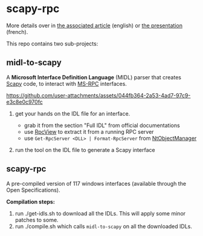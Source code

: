 # scapy-rpc

More details over in [the associated article](https://www.sstic.org/media/SSTIC2025/SSTIC-actes/l_outillage_reseau_windows_une_affaire_d_implement/SSTIC2025-Article-l_outillage_reseau_windows_une_affaire_d_implementation-potter.pdf) (english) or [the presentation](https://www.sstic.org/2025/presentation/l_outillage_reseau_windows_une_affaire_d_implementation/) (french).

This repo contains two sub-projects:

## midl-to-scapy

A **Microsoft Interface Definition Language** (MIDL) parser that creates [Scapy](https://github.com/secdev/scapy) code, to interact with [MS-RPC](https://docs.microsoft.com/en-us/windows/win32/rpc) interfaces.

https://github.com/user-attachments/assets/044fb364-2a53-4ad7-97c9-e3c8e0c970fc

1. get your hands on the IDL file for an interface.
    - grab it from the section "Full IDL" from official documentations
    - use [RpcView](https://github.com/silverf0x/RpcView) to extract it from a running RPC server
    - use `Get-RpcServer <DLL> | Format-RpcServer` from [NtObjectManager](https://github.com/googleprojectzero/sandbox-attacksurface-analysis-tools)

2. run the tool on the IDL file to generate a Scapy interface


## scapy-rpc

A pre-compiled version of 117 windows interfaces (available through the Open Specifications).

**Compilation steps:**

1. run ./get-idls.sh to download all the IDLs. This will apply some minor patches to some.
2. run ./compile.sh which calls `midl-to-scapy` on all the downloaded IDLs.

